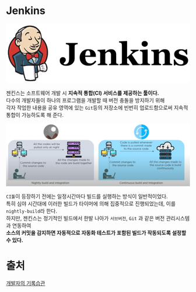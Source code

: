 # Jenkins       

![Jenkins](./images/Jenkins.png)

젠킨스는 소프트웨어 개발 시 **지속적 통합(CI) 서비스를 제공하는 툴이다.**        
다수의 개발자들이 하나의 프로그램을 개발할 때 버전 충돌을 방지하기 위해    
각자 작업한 내용을 공유 영역에 있는 `Git`등의 저장소에 빈번히 업로드함으로써 지속적 통합이 가능하도록 해 준다.    

![nightly build](./images/nightly%20build.png)

`CI툴`이 등장하기 전에는 일정시간마다 빌드를 실행하는 방식이 일반적이었다.    
특히 심야 시간대에 이러한 빌드가 타이머에 의해 집중적으로 진행되었는데, 이를 `nightly-build`라 한다.    
하지만, 젠킨스는 정기적인 빌드에서 한발 나아가 `서브버전`, `Git` 과 같은 버전 관리시스템과 연동하여      
**소스의 커밋을 감지하면 자동적으로 자동화 테스트가 포함된 빌드가 작동되도록 설정할 수 있다.**   


# 출처   
[개발자의 기록습관](https://ict-nroo.tistory.com/31 )

